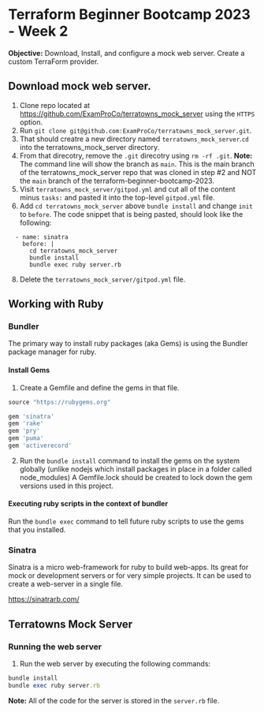# Terraform Beginner Bootcamp 2023 - Week 2

**Objective:** Download, Install, and configure a mock web server. Create a custom TerraForm provider.

## Download mock web server.
1. Clone repo located at https://github.com/ExamProCo/terratowns_mock_server using the `HTTPS` option.
2. Run `git clone git@github.com:ExamProCo/terratowns_mock_server.git`.
4. That should creatre a new directory named `terratowns_mock_server`.`cd` into the terratowns_mock_server directory.
5. From that direcotry, remove the `.git` direcotry using `rm -rf .git`.
**Note:** The command line will show the branch as `main`. This is the main branch of the terratowns_mock_server repo that was cloned in step #2 and NOT the `main` branch of the terraform-beginner-bootcamp-2023. 
6. Visit `terratowns_mock_server/gitpod.yml` and cut all of the content minus `tasks:` and pasted it into the top-level `gitpod.yml` file.
7. Add `cd terratowns_mock_server` above `bundle install` and change `init` to `before`. The code snippet that is being pasted, should look like the following:
```
  - name: sinatra
    before: | 
      cd terratowns_mock_server
      bundle install
      bundle exec ruby server.rb 
```
8. Delete the `terratowns_mock_server/gitpod.yml` file.

## Working with Ruby
### Bundler
The primary way to install ruby packages (aka Gems) is using the Bundler package manager for ruby.

#### Install Gems
1. Create a Gemfile and define the gems in that file.

```rb
source "https://rubygems.org"

gem 'sinatra'
gem 'rake'
gem 'pry'
gem 'puma'
gem 'activerecord'
```
2. Run the `bundle install` command to install the gems on the system globally (unlike nodejs which install packages in place in a folder called node_modules)
A Gemfile.lock should be created to lock down the gem versions used in this project.

#### Executing ruby scripts in the context of bundler
Run the `bundle exec` command to tell future ruby scripts to use the gems that you installed.  

### Sinatra
Sinatra is a micro web-framework for ruby to build web-apps. Its great for mock or development servers or for very simple projects.
It can be used to create a web-server in a single file.

https://sinatrarb.com/

## Terratowns Mock Server
### Running the web server
1. Run the web server by executing the following commands:
```rb
bundle install
bundle exec ruby server.rb
```

**Note:** All of the code for the server is stored in the `server.rb` file.
